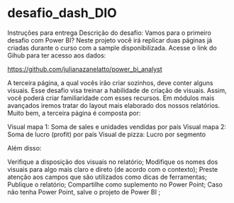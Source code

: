 # desafio_dash_DIO
Instruções para entrega
  Descrição do desafio: Vamos para o primeiro desafio com Power BI? Neste projeto você irá replicar duas páginas já criadas durante o curso com a sample disponibilizada. Acesse o link do Gihub para ter acesso aos dados: 

https://github.com/julianazanelatto/power_bi_analyst 

  A terceira página, a qual vocês irão criar sozinhos, deve conter alguns visuais. Esse desafio visa treinar a habilidade de criação de visuais. Assim, você poderá criar familiaridade com esses recursos. Em módulos mais avançados iremos tratar do layout mais elaborado dos nossos relatórios.  
  Muito bem, a terceira página é composta por: 

Visual mapa 1: Soma de sales e unidades vendidas por país 
Visual mapa 2: Soma de lucro (profit) por país 
Visual de pizza: Lucro por segmento 


Além disso: 

Verifique a disposição dos visuais no relatório; 
Modifique os nomes dos visuais para algo mais claro e direto (de acordo com o contexto);
Preste atenção aos campos que são utilizados como dicas de ferramentas;
Publique o relatório;
Compartilhe como suplemento no Power Point;
Caso não tenha Power Point, salve o projeto de Power BI ; 
